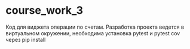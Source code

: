 # course_work_3
Код для виджета операции по счетам.
Разработка проекта ведется в виртуальном окружении, необходима установка pytest и pytest cov через pip install 
